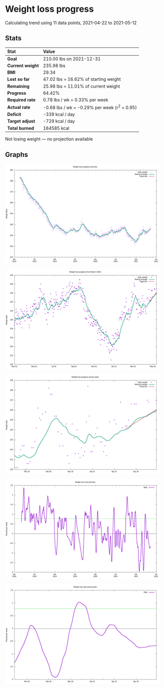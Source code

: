 # Weight loss progress

Calculating trend using 11 data points, 2021-04-22 to 2021-05-12

## Stats

Stat|Value
:-|:-
**Goal**|210.00 lbs on 2021-12-31
**Current weight**|235.98 lbs
**BMI**|29.34
**Lost so far**|47.02 lbs = 16.62% of starting weight
**Remaining**|25.98 lbs = 11.01% of current  weight
**Progress**|64.42%
**Required rate**|0.78 lbs / wk = 0.33% per week
**Actual rate**|-0.68 lbs / wk = -0.29% per week  (r<sup>2</sup> = 0.95)
**Deficit**|-339 kcal / day
**Target adjust**|-729 kcal / day
**Total burned**|164585 kcal

Not losing weight &mdash; no projection available

## Graphs

![](weight-graph-alltime.png)

![](weight-graph-covid.png)

![](weight-graph-recent.png)

![](rate-graph-alltime.png)

![](rate-graph-recent.png)
